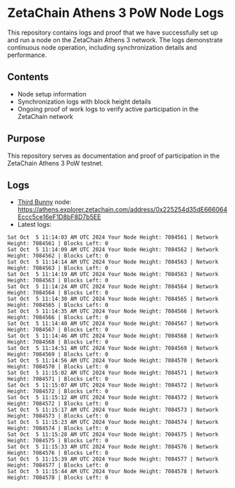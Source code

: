 # ZetaChain Athens 3 PoW Node Logs
This repository contains logs and proof that we have successfully set up and run a node on the ZetaChain Athens 3 network. The logs demonstrate continuous node operation, including synchronization details and performance.

## Contents
- Node setup information
- Synchronization logs with block height details
- Ongoing proof of work logs to verify active participation in the ZetaChain network

## Purpose
This repository serves as documentation and proof of participation in the ZetaChain Athens 3 PoW testnet.

## Logs

- [Third Bunny](https://thirdbunny.xyz/) node: https://athens.explorer.zetachain.com/address/0x225254d35dE666064Eccc5ce16eF1D8bF8D7b5EE
- Latest logs:
```
Sat Oct  5 11:14:03 AM UTC 2024 Your Node Height: 7084561 | Network Height: 7084561 | Blocks Left: 0
Sat Oct  5 11:14:09 AM UTC 2024 Your Node Height: 7084562 | Network Height: 7084562 | Blocks Left: 0
Sat Oct  5 11:14:14 AM UTC 2024 Your Node Height: 7084563 | Network Height: 7084563 | Blocks Left: 0
Sat Oct  5 11:14:19 AM UTC 2024 Your Node Height: 7084563 | Network Height: 7084563 | Blocks Left: 0
Sat Oct  5 11:14:24 AM UTC 2024 Your Node Height: 7084564 | Network Height: 7084564 | Blocks Left: 0
Sat Oct  5 11:14:30 AM UTC 2024 Your Node Height: 7084565 | Network Height: 7084565 | Blocks Left: 0
Sat Oct  5 11:14:35 AM UTC 2024 Your Node Height: 7084566 | Network Height: 7084566 | Blocks Left: 0
Sat Oct  5 11:14:40 AM UTC 2024 Your Node Height: 7084567 | Network Height: 7084567 | Blocks Left: 0
Sat Oct  5 11:14:46 AM UTC 2024 Your Node Height: 7084568 | Network Height: 7084568 | Blocks Left: 0
Sat Oct  5 11:14:51 AM UTC 2024 Your Node Height: 7084569 | Network Height: 7084569 | Blocks Left: 0
Sat Oct  5 11:14:56 AM UTC 2024 Your Node Height: 7084570 | Network Height: 7084570 | Blocks Left: 0
Sat Oct  5 11:15:02 AM UTC 2024 Your Node Height: 7084571 | Network Height: 7084571 | Blocks Left: 0
Sat Oct  5 11:15:07 AM UTC 2024 Your Node Height: 7084572 | Network Height: 7084572 | Blocks Left: 0
Sat Oct  5 11:15:12 AM UTC 2024 Your Node Height: 7084572 | Network Height: 7084572 | Blocks Left: 0
Sat Oct  5 11:15:17 AM UTC 2024 Your Node Height: 7084573 | Network Height: 7084573 | Blocks Left: 0
Sat Oct  5 11:15:23 AM UTC 2024 Your Node Height: 7084574 | Network Height: 7084574 | Blocks Left: 0
Sat Oct  5 11:15:28 AM UTC 2024 Your Node Height: 7084575 | Network Height: 7084575 | Blocks Left: 0
Sat Oct  5 11:15:33 AM UTC 2024 Your Node Height: 7084576 | Network Height: 7084576 | Blocks Left: 0
Sat Oct  5 11:15:39 AM UTC 2024 Your Node Height: 7084577 | Network Height: 7084577 | Blocks Left: 0
Sat Oct  5 11:15:44 AM UTC 2024 Your Node Height: 7084578 | Network Height: 7084578 | Blocks Left: 0
```
